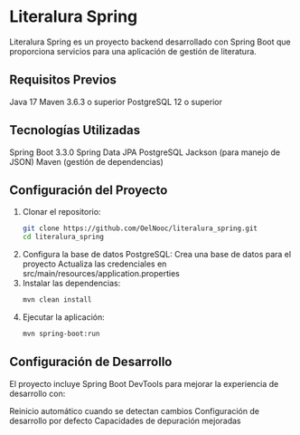 # Literalura Spring
Literalura Spring es un proyecto backend desarrollado con Spring Boot que proporciona servicios para una aplicación de gestión de literatura.
## Requisitos Previos

Java 17
Maven 3.6.3 o superior
PostgreSQL 12 o superior

## Tecnologías Utilizadas

Spring Boot 3.3.0
Spring Data JPA
PostgreSQL
Jackson (para manejo de JSON)
Maven (gestión de dependencias)

## Configuración del Proyecto

1. Clonar el repositorio:
   ```bash
   git clone https://github.com/OelNooc/literalura_spring.git
   cd literalura_spring
2. Configura la base de datos PostgreSQL:
  Crea una base de datos para el proyecto
  Actualiza las credenciales en src/main/resources/application.properties
3. Instalar las dependencias:
   ```bash
   mvn clean install
4. Ejecutar la aplicación:
    ```bash
   mvn spring-boot:run

## Configuración de Desarrollo
El proyecto incluye Spring Boot DevTools para mejorar la experiencia de desarrollo con:

  Reinicio automático cuando se detectan cambios
  Configuración de desarrollo por defecto
  Capacidades de depuración mejoradas
